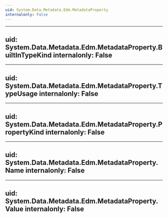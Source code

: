```yaml
---
uid: System.Data.Metadata.Edm.MetadataProperty
internalonly: False
---
```


---
uid: System.Data.Metadata.Edm.MetadataProperty.BuiltInTypeKind
internalonly: False
---

---
uid: System.Data.Metadata.Edm.MetadataProperty.TypeUsage
internalonly: False
---

---
uid: System.Data.Metadata.Edm.MetadataProperty.PropertyKind
internalonly: False
---

---
uid: System.Data.Metadata.Edm.MetadataProperty.Name
internalonly: False
---

---
uid: System.Data.Metadata.Edm.MetadataProperty.Value
internalonly: False
---
